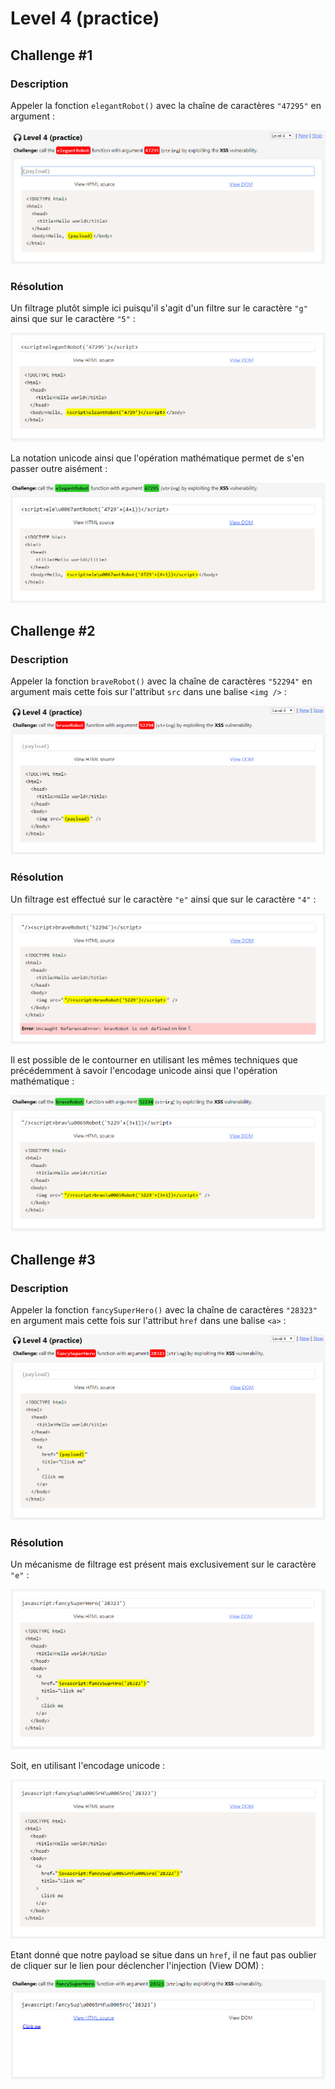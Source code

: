 # Level 4 (practice)

## Challenge #1

### Description

Appeler la fonction `elegantRobot()` avec la chaîne de caractères `"47295"` en argument :

![](../../../.gitbook/assets/cfd7d0f6f3d21f1e2f77d252a75cfe20.png)

### Résolution

Un filtrage plutôt simple ici puisqu'il s'agit d'un filtre sur le caractère `"g"` ainsi que sur le caractère `"5"` :

![](../../../.gitbook/assets/2d5d89832f3e13b78125fcc8a9b7fed5.png)

La notation unicode ainsi que l'opération mathématique permet de s'en passer outre aisément :

![](../../../.gitbook/assets/c6029c256ff2a2c4ea0a458f0f77db46.png)

## Challenge #2

### Description

Appeler la fonction `braveRobot()` avec la chaîne de caractères `"52294"` en argument mais cette fois sur l'attribut `src` dans une balise `<img />` :

![](../../../.gitbook/assets/1fa813704b5b74d0ebeed1aa8db18475.png)

### Résolution

Un filtrage est effectué sur le caractère `"e"` ainsi que sur le caractère `"4"` :

![](../../../.gitbook/assets/8cb6683a392640434e4ac82f88a5803a.png)

Il est possible de le contourner en utilisant les mêmes techniques que précédemment à savoir l'encodage unicode ainsi que l'opération mathématique :

![](../../../.gitbook/assets/e5647e33c683d7e2b313528feb910ecb.png)

## Challenge #3

### Description

Appeler la fonction `fancySuperHero()` avec la chaîne de caractères `"28323"` en argument mais cette fois sur l'attribut `href` dans une balise `<a>` :

![](../../../.gitbook/assets/24f89eb8ee33533147db74ce62c4936c.png)

### Résolution

Un mécanisme de filtrage est présent mais exclusivement sur le caractère `"e"` :

![](../../../.gitbook/assets/c3c4a7719e90601642cd54e63a5fc83c.png)

Soit, en utilisant l'encodage unicode :

![](../../../.gitbook/assets/3c380c51b35637e2205767de44b3cb5f.png)

Etant donné que notre payload se situe dans un `href`, il ne faut pas oublier de cliquer sur le lien pour déclencher l'injection (View DOM) :

![](../../../.gitbook/assets/ffcc5eb2241bd36aa306ea0d3bdcad70.png)

